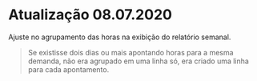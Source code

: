 # Atualização 08.07.2020

Ajuste no agrupamento das horas na exibição do relatório semanal.

> Se existisse dois dias ou mais apontando horas para a mesma demanda, não era agrupado em uma linha só, era criado uma linha para cada apontamento.
